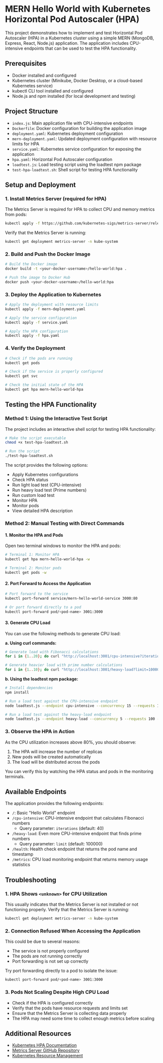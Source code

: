 # MERN Hello World with Kubernetes Horizontal Pod Autoscaler (HPA)

This project demonstrates how to implement and test Horizontal Pod Autoscaler (HPA) in a Kubernetes cluster using a simple MERN (MongoDB, Express, React, Node.js) application. The application includes CPU-intensive endpoints that can be used to test the HPA functionality.

## Prerequisites

- Docker installed and configured
- Kubernetes cluster (Minikube, Docker Desktop, or a cloud-based Kubernetes service)
- kubectl CLI tool installed and configured
- Node.js and npm installed (for local development and testing)

## Project Structure

- `index.js`: Main application file with CPU-intensive endpoints
- `Dockerfile`: Docker configuration for building the application image
- `deployment.yaml`: Kubernetes deployment configuration
- `mern-deployment.yaml`: Updated deployment configuration with resource limits for HPA
- `service.yaml`: Kubernetes service configuration for exposing the application
- `hpa.yaml`: Horizontal Pod Autoscaler configuration
- `loadtest.js`: Load testing script using the loadtest npm package
- `test-hpa-loadtest.sh`: Shell script for testing HPA functionality

## Setup and Deployment

### 1. Install Metrics Server (required for HPA)

The Metrics Server is required for HPA to collect CPU and memory metrics from pods:

```bash
kubectl apply -f https://github.com/kubernetes-sigs/metrics-server/releases/latest/download/components.yaml
```

Verify that the Metrics Server is running:

```bash
kubectl get deployment metrics-server -n kube-system
```

### 2. Build and Push the Docker Image

```bash
# Build the Docker image
docker build -t <your-docker-username>/hello-world:hpa .

# Push the image to Docker Hub
docker push <your-docker-username>/hello-world:hpa
```

### 3. Deploy the Application to Kubernetes

```bash
# Apply the deployment with resource limits
kubectl apply -f mern-deployment.yaml

# Apply the service configuration
kubectl apply -f service.yaml

# Apply the HPA configuration
kubectl apply -f hpa.yaml
```

### 4. Verify the Deployment

```bash
# Check if the pods are running
kubectl get pods

# Check if the service is properly configured
kubectl get svc

# Check the initial state of the HPA
kubectl get hpa mern-hello-world-hpa
```

## Testing the HPA Functionality

### Method 1: Using the Interactive Test Script

The project includes an interactive shell script for testing HPA functionality:

```bash
# Make the script executable
chmod +x test-hpa-loadtest.sh

# Run the script
./test-hpa-loadtest.sh
```

The script provides the following options:
- Apply Kubernetes configurations
- Check HPA status
- Run light load test (CPU-intensive)
- Run heavy load test (Prime numbers)
- Run custom load test
- Monitor HPA
- Monitor pods
- View detailed HPA description

### Method 2: Manual Testing with Direct Commands

#### 1. Monitor the HPA and Pods

Open two terminal windows to monitor the HPA and pods:

```bash
# Terminal 1: Monitor HPA
kubectl get hpa mern-hello-world-hpa -w

# Terminal 2: Monitor pods
kubectl get pods -w
```

#### 2. Port Forward to Access the Application

```bash
# Port forward to the service
kubectl port-forward service/mern-hello-world-service 3000:80

# Or port forward directly to a pod
kubectl port-forward pod/<pod-name> 3001:3000
```

#### 3. Generate CPU Load

You can use the following methods to generate CPU load:

**a. Using curl commands:**

```bash
# Generate load with Fibonacci calculations
for i in {1..20}; do curl "http://localhost:3001/cpu-intensive?iterations=42" & done

# Generate heavier load with prime number calculations
for i in {1..10}; do curl "http://localhost:3001/heavy-load?limit=1000000" & done
```

**b. Using the loadtest npm package:**

```bash
# Install dependencies
npm install

# Run a load test against the CPU-intensive endpoint
node loadtest.js --endpoint cpu-intensive --concurrency 15 --requests 1000 --rps 30 --param 45

# Run a load test against the heavy-load endpoint
node loadtest.js --endpoint heavy-load --concurrency 5 --requests 100 --rps 10 --param 500000
```

### 3. Observe the HPA in Action

As the CPU utilization increases above 80%, you should observe:
1. The HPA will increase the number of replicas
2. New pods will be created automatically
3. The load will be distributed across the pods

You can verify this by watching the HPA status and pods in the monitoring terminals.

## Available Endpoints

The application provides the following endpoints:

- `/`: Basic "Hello World" endpoint
- `/cpu-intensive`: CPU-intensive endpoint that calculates Fibonacci numbers
  - Query parameter: `iterations` (default: 40)
- `/heavy-load`: Even more CPU-intensive endpoint that finds prime numbers
  - Query parameter: `limit` (default: 100000)
- `/health`: Health check endpoint that returns the pod name and timestamp
- `/metrics`: CPU load monitoring endpoint that returns memory usage statistics

## Troubleshooting

### 1. HPA Shows `<unknown>` for CPU Utilization

This usually indicates that the Metrics Server is not installed or not functioning properly. Verify that the Metrics Server is running:

```bash
kubectl get deployment metrics-server -n kube-system
```

### 2. Connection Refused When Accessing the Application

This could be due to several reasons:
- The service is not properly configured
- The pods are not running correctly
- Port forwarding is not set up correctly

Try port forwarding directly to a pod to isolate the issue:

```bash
kubectl port-forward pod/<pod-name> 3001:3000
```

### 3. Pods Not Scaling Despite High CPU Load

- Check if the HPA is configured correctly
- Verify that the pods have resource requests and limits set
- Ensure that the Metrics Server is collecting data properly
- The HPA may need some time to collect enough metrics before scaling

## Additional Resources

- [Kubernetes HPA Documentation](https://kubernetes.io/docs/tasks/run-application/horizontal-pod-autoscale/)
- [Metrics Server GitHub Repository](https://github.com/kubernetes-sigs/metrics-server)
- [Kubernetes Resource Management](https://kubernetes.io/docs/concepts/configuration/manage-resources-containers/)
